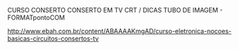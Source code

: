 CURSO CONSERTO CONSERTO EM TV CRT / DICAS TUBO DE IMAGEM - FORMATpontoCOM

http://www.ebah.com.br/content/ABAAAAKmgAD/curso-eletronica-nocoes-basicas-circuitos-consertos-tv

